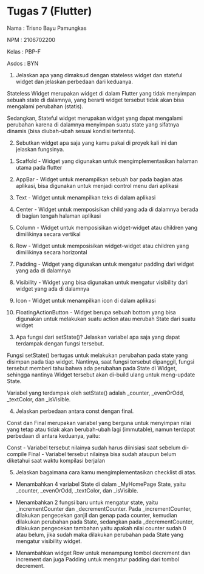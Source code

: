 # Tugas 7 (Flutter)
Nama    : Trisno Bayu Pamungkas

NPM     : 2106702200

Kelas   : PBP-F

Asdos   : BYN

1) Jelaskan apa yang dimaksud dengan stateless widget dan stateful widget dan jelaskan perbedaan dari keduanya.


Stateless Widget merupakan widget di dalam Flutter yang tidak menyimpan sebuah state di dalamnya, yang berarti widget tersebut tidak akan bisa mengalami perubahan (statis).


Sedangkan, Stateful widget merupakan widget yang dapat mengalami perubahan karena di dalamnya menyimpan suatu state yang sifatnya dinamis (bisa diubah-ubah sesuai kondisi tertentu).


2) Sebutkan widget apa saja yang kamu pakai di proyek kali ini dan jelaskan fungsinya.

1. Scaffold - Widget yang digunakan untuk mengimplementasikan halaman utama pada flutter

2. AppBar - Widget untuk menampilkan sebuah bar pada bagian atas aplikasi, bisa digunakan untuk menjadi control menu dari aplikasi

3. Text - Widget untuk menampilkan teks di dalam aplikasi

4. Center - Widget untuk memposisikan child yang ada di dalamnya berada di bagian tengah halaman aplikasi

5. Column - Widget untuk memposisikan widget-widget atau children yang dimilikinya secara vertikal

6. Row - Widget untuk memposisikan widget-widget atau children yang dimilikinya secara horizontal

7. Padding - Widget yang digunakan untuk mengatur padding dari widget yang ada di dalamnya

8. Visibility - Widget yang bisa digunakan untuk mengatur visibility dari widget yang ada di dalamnya

9. Icon - Widget untuk menampilkan icon di dalam aplikasi

10. FloatingActionButton - Widget berupa sebuah bottom yang bisa digunakan untuk melakukan suatu action atau merubah State dari suatu widget


3) Apa fungsi dari setState()? Jelaskan variabel apa saja yang dapat terdampak dengan fungsi tersebut.


Fungsi setState() bertugas untuk melakukan perubahan pada state yang disimpan pada tiap widget. Nantinya, saat fungsi tersebut dipanggil, fungsi tersebut memberi tahu bahwa ada perubahan pada State di Widget, sehingga nantinya Widget tersebut akan di-build ulang untuk meng-update State.


Variabel yang terdampak oleh setState() adalah _counter, _evenOrOdd, _textColor, dan _isVisible.


4) Jelaskan perbedaan antara const dengan final.

Const dan Final merupakan variabel yang berguna untuk menyimpan nilai yang tetap atau tidak akan berubah-ubah lagi (immutable), namun terdapat perbedaan di antara keduanya, yaitu:


Const - Variabel tersebut nilainya sudah harus diinisiasi saat sebelum di-compile
Final - Variabel tersebut nilainya bisa sudah ataupun belum diketahui saat waktu kompilasi berjalan


5) Jelaskan bagaimana cara kamu mengimplementasikan checklist di atas.


- Menambahkan 4 variabel State di dalam _MyHomePage State, yaitu _counter, _evenOrOdd, _textColor, dan _isVisible.


- Menambahkan 2 fungsi baru untuk mengatur state, yaitu _incrementCounter dan _decrementCounter. Pada _incrementCounter, dilakukan pengecekan ganjil dan genap pada counter, kemudian dilakukan perubahan pada State, sedangkan pada _decrementCounter, dilakukan pengecekan tambahan yaitu apakah nilai counter sudah 0 atau belum, jika sudah maka dilakukan perubahan pada State yang mengatur visibility widget.


- Menambahkan widget Row untuk menampung tombol decrement dan increment dan juga Padding untuk mengatur padding dari tombol decrement.




